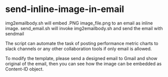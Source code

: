 # send-inline-image-in-email

img2emailbody.sh will embed .PNG image_file.png to an email as inline image.
send_email.sh will invoke img2emailbody.sh and send the email with sendmail

The script can automate the task of posting performance metric charts to slack channels or any other collaboration tools if only email is allowed.

To modify the template, please send a designed email to Gmail and show original of the email, then you can see how the image can be embedded as Content-ID object.
